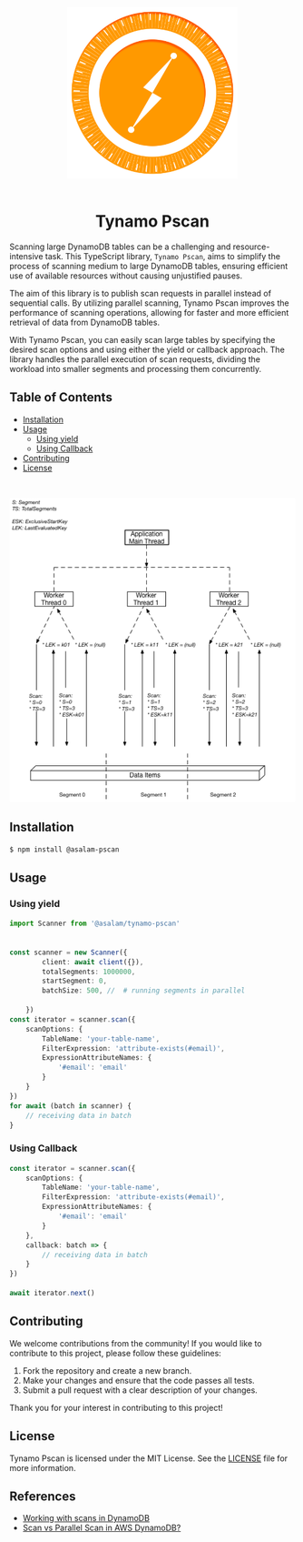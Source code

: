 <div align="center">
<img width=300 height=300 src="./doc/logo.svg">
<br/>
<br/>
</div>

# <div align="center">Tynamo Pscan</div>

Scanning large DynamoDB tables can be a challenging and resource-intensive task. This TypeScript library, `Tynamo Pscan`, aims to simplify the process of scanning medium to large DynamoDB tables, ensuring efficient use of available resources without causing unjustified pauses.

The aim of this library is to publish scan requests in parallel instead of sequential calls. By utilizing parallel scanning, Tynamo Pscan improves the performance of scanning operations, allowing for faster and more efficient retrieval of data from DynamoDB tables.

With Tynamo Pscan, you can easily scan large tables by specifying the desired scan options and using either the yield or callback approach. The library handles the parallel execution of scan requests, dividing the workload into smaller segments and processing them concurrently.

## Table of Contents
- [Installation](#installation)
- [Usage](#usage)
    - [Using yield](#using-yield)
    - [Using Callback](#using-callback)
- [Contributing](#contributing)
- [License](#license)

<br/>
<p align="center">
  <img src="doc/image.png">
</p>

## Installation
```sh
$ npm install @asalam-pscan
```

## Usage


### Using yield 

```typescript
import Scanner from '@asalam/tynamo-pscan'


const scanner = new Scanner({
        client: await client({}),
        totalSegments: 1000000,
        startSegment: 0,
        batchSize: 500, //  # running segments in parallel

    })
const iterator = scanner.scan({
    scanOptions: {
        TableName: 'your-table-name',
        FilterExpression: 'attribute-exists(#email)',
        ExpressionAttributeNames: {
            '#email': 'email'
        }
    }
})
for await (batch in scanner) {
    // receiving data in batch
}
```


### Using Callback

```typescript
const iterator = scanner.scan({
    scanOptions: {
        TableName: 'your-table-name',
        FilterExpression: 'attribute-exists(#email)',
        ExpressionAttributeNames: {
            '#email': 'email'
        }
    },
    callback: batch => {
        // receiving data in batch
    }
})

await iterator.next()
```


## Contributing

We welcome contributions from the community! If you would like to contribute to this project, please follow these guidelines:

1. Fork the repository and create a new branch.
2. Make your changes and ensure that the code passes all tests.
3. Submit a pull request with a clear description of your changes.

Thank you for your interest in contributing to this project!



## License

Tynamo Pscan is licensed under the MIT License. See the [LICENSE](./LICENSE) file for more information.


## References
- [Working with scans in DynamoDB](https://docs.aws.amazon.com/amazondynamodb/latest/developerguide/Scan.html)
- [Scan vs Parallel Scan in AWS DynamoDB?](https://stackoverflow.com/questions/41268702/scan-vs-parallel-scan-in-aws-dynamodb)